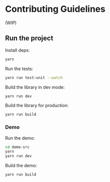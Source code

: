 # Contributing Guidelines

(WIP)

## Run the project

Install deps:

```sh
yarn
```

Run the tests:

```sh
yarn run test:unit --watch
```

Build the library in dev mode:

```sh
yarn run dev
```

Build the library for production:

```sh
yarn run build
```

### Demo

Run the demo:

```sh
cd demo-src
yarn
yarn run dev
```

Build the demo:

```sh
yarn run build
```
